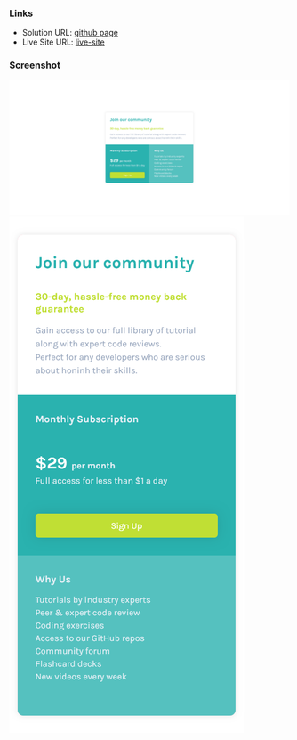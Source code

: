 ### Links

- Solution URL: [github page](https://github.com/mihai3636/single-price-grid-component)
- Live Site URL: [live-site](https://mihai3636.github.io/single-price-grid-component/)

### Screenshot

![](./screenshot.png)
![](./screenshot_mobile.png)
